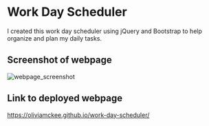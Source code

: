 # Work Day Scheduler 

I created this work day scheduler using jQuery and Bootstrap to help organize and plan my daily tasks. 

## Screenshot of webpage
![webpage_screenshot](https://user-images.githubusercontent.com/103315205/171477237-2fb7c96a-8838-4e5e-9ff1-5a8519a55295.png)



## Link to deployed webpage
https://oliviamckee.github.io/work-day-scheduler/

